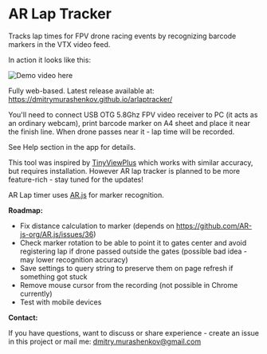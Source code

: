 # AR Lap Tracker

Tracks lap times for FPV drone racing events by recognizing barcode markers in the VTX video feed.

In action it looks like this:

![Demo video here](demo.gif)

Fully web-based. Latest release available at: https://dmitrymurashenkov.github.io/arlaptracker/

You'll need to connect USB OTG 5.8Ghz FPV video receiver to PC (it acts as an ordinary webcam), 
print barcode marker on A4 sheet and place it near the finish line. When drone passes near it - 
lap time will be recorded.

See Help section in the app for details.

This tool was inspired by [TinyViewPlus](https://github.com/t-asano/tinyviewplus) which works with 
similar accuracy, but requires installation. However AR lap tracker is planned to be more feature-rich - 
stay tuned for the updates!

AR Lap timer uses [AR.js](https://github.com/AR-js-org/AR.js) for marker recognition.

**Roadmap:**

- Fix distance calculation to marker (depends on https://github.com/AR-js-org/AR.js/issues/36)
- Check marker rotation to be able to point it to gates center and avoid registering lap if drone passed 
  outside the gates (possible bad idea - may lower recognition accuracy)
- Save settings to query string to preserve them on page refresh if something got stuck
- Remove mouse cursor from the recording (not possible in Chrome currently)
- Test with mobile devices

**Contact:**

If you have questions, want to discuss or share experience - create an issue in this project 
or mail me: dmitry.murashenkov@gmail.com